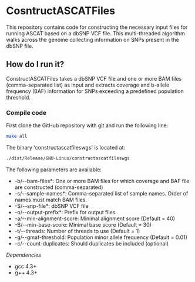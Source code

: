 # CosntructASCATFiles

This repository contains code for constructing the necessary input files for running ASCAT based on a dbSNP VCF file. This multi-threaded algorithm walks across the genome collecting information on SNPs present in the dbSNP file.

## How do I run it?

ConstructASCATFiles takes a dbSNP VCF file and one or more BAM files (comma-separated list) as input and extracts coverage and b-allele frequency (BAF) information for SNPs exceeding a predefined population threshold.

### Compile code

First clone the GitHub repository with git and run the following line:

```bash
make all
```
The binary 'constructascatfileswgs' is located at:

```bash
./dist/Release/GNU-Linux/constructascatfileswgs
```

The following parameters are available:

- -b/--bam-files*: One or more BAM files for which coverage and BAF file are constructed (comma-separated)
- -s/--sample-names*: Comma-separated list of sample names. Order of names must match BAM files.
- -S/--snp-file*: dbSNP VCF file
- -o/--output-prefix*: Prefix for output files
- -a/--min-alignment-score: Minimal alignment score (Default = 40)
- -B/--min-base-score: Minimal base score (Default = 30)
- -t/--threads: Number of threads to use (Default = 1)
- -g/--gmaf-threshold: Population minor allele frequency (Default = 0.01)
- -c/--count-duplicates: Should duplicates be included (optional)

*Dependencies*
- gcc 4.3+
- g++ 4.3+
